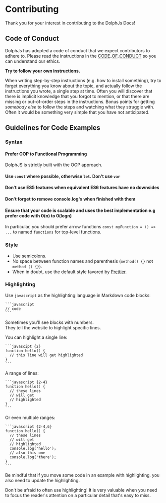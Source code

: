 # Contributing

Thank you for your interest in contributing to the DolphJs Docs!

## Code of Conduct

DolphJs has adopted a code of conduct that we expect contributors to adhere to.
Please read the instructions in the [CODE_OF_CONDUCT](CODE_OF_CONDUCT) so
you can understand our ethics.

**Try to follow your own instructions.**

When writing step-by-step instructions (e.g. how to install something), try to forget everything you know about the topic, and actually follow the instructions you wrote, a single step at time. Often you will discover that there is implicit knowledge that you forgot to mention, or that there are missing or out-of-order steps in the instructions. Bonus points for getting _somebody else_ to follow the steps and watching what they struggle with. Often it would be something very simple that you have not anticipated.

## Guidelines for Code Examples

### Syntax

#### Prefer OOP to Functional Programming

DolphJS is strictly built with the OOP approach.

#### Use `const` where possible, otherwise `let`. Don't use `var`

#### Don't use ES5 features when equivalent ES6 features have no downsides

#### Don't forget to remove console.log's when finished with them

#### Ensure that your code is scalable and uses the best implementation e.g prefer code with 0(n) to 0(logn)

In particular, you should prefer arrow functions `const myFunction = () => ...` to named `functions` for top-level functions.

### Style

- Use semicolons.
- No space between function names and parenthesis (`method() {}` not `method () {}`).
- When in doubt, use the default style favored by [Prettier](https://prettier.io/playground/).

### Highlighting

Use `javascript` as the highlighting language in Markdown code blocks:

````
```javascript
// code
```
````

Sometimes you'll see blocks with numbers.  
They tell the website to highlight specific lines.

You can highlight a single line:

````
```javascipt {2}
function hello() {
  // this line will get highlighted
}
```
````

A range of lines:

````
```javascript {2-4}
function hello() {
  // these lines
  // will get
  // highlighted
}
```
````

Or even multiple ranges:

````
```javascript {2-4,6}
function hello() {
  // these lines
  // will get
  // highlighted
  console.log('hello');
  // also this one
  console.log('there');
}
```
````

Be mindful that if you move some code in an example with highlighting, you also need to update the highlighting.

Don't be afraid to often use highlighting! It is very valuable when you need to focus the reader's attention on a particular detail that's easy to miss.
